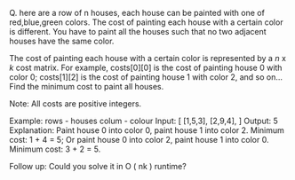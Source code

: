 Q. here are a row of n houses, each house can be painted with one of red,blue,green colors. The cost of painting each house with a certain color is different.
You have to paint all the houses such that no two adjacent houses have the same color.

The cost of painting each house with a certain color is represented by a _n_ x _k_ cost matrix. For example, costs[0][0] is the cost of painting house 0 with color 0;
costs[1][2] is the cost of painting house 1 with color 2, and so on... Find the minimum cost to paint all houses.

Note:
All costs are positive integers.

Example:
rows - houses
colum - colour
Input: [
[1,5,3],
[2,9,4],
]
Output: 5
Explanation: Paint house 0 into color 0, paint house 1 into color 2. Minimum cost: 1 + 4 = 5;
Or paint house 0 into color 2, paint house 1 into color 0. Minimum cost: 3 + 2 = 5.

Follow up:
Could you solve it in O ( nk ) runtime?
